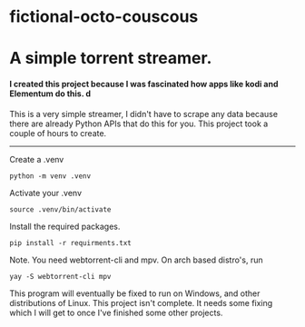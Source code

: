 # fictional-octo-couscous

<h1>A simple torrent streamer.</h1>
<h4>I created this project because I was fascinated how apps like kodi and Elementum do this. d</h4>

<p>This is a very simple streamer, I didn't have to scrape any data because there are already Python APIs that do this for you. This project took a couple of hours to create.</p>

---

Create a .venv
```
python -m venv .venv
```

Activate your .venv
```
source .venv/bin/activate
```
Install the required packages.
```
pip install -r requirments.txt
```

Note. You need webtorrent-cli and mpv.
On arch based distro's, run
```
yay -S webtorrent-cli mpv
```

This program will eventually be fixed to run on Windows, and other distributions of Linux. 
This project isn't complete. It needs some fixing which I will get to once I've finished some other projects. 
